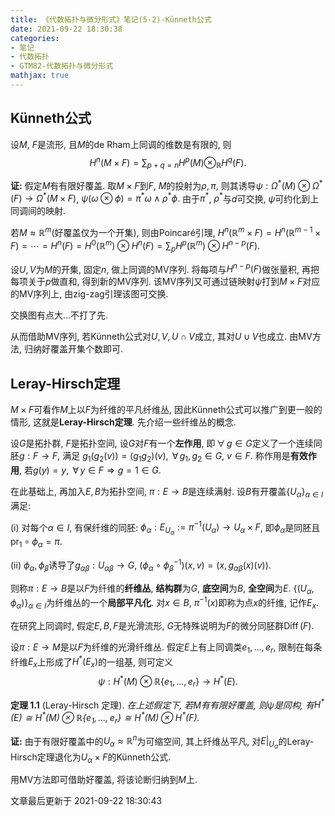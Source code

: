 ```yaml
---
title: 《代数拓扑与微分形式》笔记(5-2)-Künneth公式
date: 2021-09-22 18:30:38
categories: 
- 笔记
- 代数拓扑
- GTM82-代数拓扑与微分形式
mathjax: true
---
```


Künneth公式
-----------

设$M$, $F$是流形, 且$M$的de Rham上同调的维数是有限的, 则
$$H^n(M\times F)=\sum_{p+q=n} H^p(M)\otimes_\mathbb{R}H^q(F).$$

**证:** 假定$M$有有限好覆盖. 取$M\times F$到$F$, $M$的投射为$\rho,\pi$,
则其诱导$\psi:\Omega^{\ast }(M)\otimes \Omega^\ast (F)\rightarrow \Omega^\ast (M\times F)$,
$\psi(\omega\otimes \phi)=\pi^\ast \omega\wedge \rho^\ast \phi.$
由于$\pi^\ast$, $\rho^\ast$与$d$可交换, $\psi$可约化到上同调间的映射.

若$M\approx \mathbb{R}^m$(好覆盖仅为一个开集), 则由Poincaré引理,
$H^n(\mathbb{R}^m\times F)=H^n(\mathbb{R}^{m-1}\times F)=\cdots=H^n(F)=H^0(\mathbb{R}^m)\otimes H^n(F)= \sum_p H^{p}(\mathbb{R}^m)\otimes H^{n-p}(F).$

设$U,V$为$M$的开集, 固定$n$, 做上同调的MV序列.
将每项与$H^{n-p}(F)$做张量积, 再把每项关于$p$做直和, 得到新的MV序列.
该MV序列又可通过链映射$\psi$打到$M\times F$对应的MV序列上,
由zig-zag引理该图可交换.

交换图有点大\...不打了先.

从而借助MV序列, 若Künneth公式对$U,V,U\cap V$成立, 其对$U\cup V$也成立.
由MV方法, 归纳好覆盖开集个数即可.

Leray-Hirsch定理
----------------

$M\times F$可看作$M$上以$F$为纤维的平凡纤维丛,
因此Künneth公式可以推广到更一般的情形, 这就是**Leray-Hirsch定理**.
先介绍一些纤维丛的概念.

设$G$是拓扑群, $F$是拓扑空间, 设$G$对$F$有一个**左作用**,
即$\,\forall\,g\in G$定义了一个连续同胚$g:F\rightarrow F$, 满足
$g_1(g_2(v))=(g_1g_2)(v)$, $\,\forall\,g_1,g_2\in G$, $v\in F.$
称作用是**有效作用**, 若$g(y)=y$,
$\,\forall\,y\in F\Rightarrow g=1\in G.$

在此基础上, 再加入$E,B$为拓扑空间, $\pi:E\rightarrow B$是连续满射.
设$B$有开覆盖$\{U_\alpha\}_{\alpha\in I}$满足:

(i) 对每个$\alpha\in I$, 有保纤维的同胚:
    $\phi_\alpha:E_{U_\alpha}:=\pi^{-1}(U_\alpha)\rightarrow U_\alpha\times F$,
    即$\phi_\alpha$是同胚且$\operatorname{pr}_1\circ\phi_\alpha=\pi.$

(ii) $\phi_\alpha,\phi_\beta$诱导了$g_{\alpha\beta}:U_{\alpha\beta}\rightarrow G$,
     $(\phi_\alpha\circ \phi_\beta^{-1})(x,v)=(x,g_{\alpha\beta}(x)(v)).$

则称$\pi:E\rightarrow B$是以$F$为纤维的**纤维丛**, **结构群**为$G$,
**底空间**为$B$, **全空间**为$E$.
$\{(U_\alpha,\phi_\alpha)\}_{\alpha\in I}$为纤维丛的一个**局部平凡化**.
对$x\in B$, $\pi^{-1}(x)$即称为点$x$的纤维, 记作$E_x$.

在研究上同调时, 假定$E,B,F$是光滑流形,
$G$无特殊说明为$F$的微分同胚群$\operatorname{Diff}(F)$.

设$\pi:E\rightarrow M$是以$F$为纤维的光滑纤维丛.
假定$E$上有上同调类$e_1,...,e_r$,
限制在每条纤维$E_x$上形成了$H^\ast (E_x)$的一组基, 则可定义
$$\psi:H^\ast (M)\otimes \mathbb{R}\{e_1,...,e_r\}\rightarrow H^\ast (E).$$

**定理 1.1** (Leray-Hirsch 定理). *在上述假定下, 若$M$有有限好覆盖, 则$\psi$是同构, 有$H^\ast (E)\cong H^\ast (M)\otimes \mathbb{R}\{e_1,...,e_r\} \cong H^\ast (M)\otimes H^\ast (F).$* 

**证:** 由于有限好覆盖中的$U_\alpha\approx \mathbb{R}^n$为可缩空间,
其上纤维丛平凡,
对$E|_{U_\alpha}$的Leray-Hirsch定理退化为$U_\alpha\times F$的Künneth公式.

用MV方法即可借助好覆盖, 将该论断归纳到$M$上.

文章最后更新于 2021-09-22 18:30:43 
